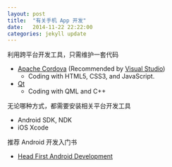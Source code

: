 ```yaml
---
layout: post
title:  "有关手机 App 开发"
date:   2014-11-22 22:22:00
categories: jekyll update
---
```


利用跨平台开发工具，只需维护一套代码

* [Apache Cordova](http://cordova.apache.org) (Recommended by [Visual Studio](http://www.visualstudio.com/news/vs2013-community-vs))
  * Coding with HTML5, CSS3, and JavaScript. 
* [Qt](http://qt-project.org/doc/qt-5/supported-platforms.html#mobile-platforms)
  * Coding with QML and C++

无论哪种方式，都需要安装相关平台开发工具

* Android SDK, NDK
* iOS Xcode

推荐 Android 开发入门书

* [Head First Android Development](http://www.it-ebooks.info/book/644/)
